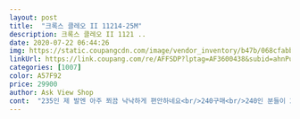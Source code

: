 ```yaml
---
layout: post 
title:  "크록스 클레오 II 11214-25M" 
description: 크록스 클레오 II 1121 ..
date: 2020-07-22 06:44:26 
img: https://static.coupangcdn.com/image/vendor_inventory/b47b/068cfabbc2df87721e7efbb4a517687914696627be7268d6955a4ef64023.jpg 
linkUrl: https://link.coupang.com/re/AFFSDP?lptag=AF3600438&subid=ahnPublicAsk&pageKey=212737360&itemId=642455153&vendorItemId=4674669909&traceid=V0-113-fc0fc324c6fc373a 
categories: [1007] 
color: A57F92 
price: 29900 
author: Ask View Shop 
cont:  "235인 제 발엔 아주 쬐끔 낙낙하게 편안하네요<br/>240구매<br/>240인 분들이 240 하시면 아주 이쁘게 잘 맞을듯요<br/>구매후기도 230이 맞다 240이 맞다 다 달라서 ㅋ<br/>그래도 240을 구매한 분들이 조금 더 많았어요<br/>그래서 정사이즈네요<br/>발이 좀 아프긴한데 가볍고 편해요 배송은 만족합니다<br/>신어보니 가볍고 편안하고 좋네요<br/>신어보니 이 신발은 정사이즈네요<br/>여성스럽고 발이 이뻐보여요 편하고 맘에 쏙 들어요<br/>이뻐요 ㅎ<br/>평소 신발사이즈 구두 운동화 모두 235라 230할지 240할지 좀 고민을 많이 했네요<br/>" 
---
```

